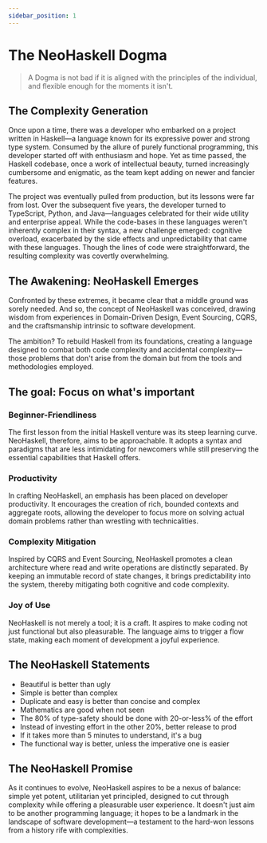 ```yaml
---
sidebar_position: 1
---
```


# The NeoHaskell Dogma

> A Dogma is not bad if it is aligned with the principles of the individual, and flexible enough for the moments it isn't.

## The Complexity Generation

Once upon a time, there was a developer who embarked on a project written in Haskell—a language known for its expressive power and strong type system. Consumed by the allure of purely functional programming, this developer started off with enthusiasm and hope. Yet as time passed, the Haskell codebase, once a work of intellectual beauty, turned increasingly cumbersome and enigmatic, as the team
kept adding on newer and fancier features.

The project was eventually pulled from production, but its lessons were far from lost. Over the subsequent five years, the developer turned to TypeScript, Python, and Java—languages celebrated for their wide utility and enterprise appeal. While the code-bases in these languages weren't inherently complex in their syntax, a new challenge emerged: cognitive overload, exacerbated by the side effects and unpredictability that came with these languages. Though the lines of code were straightforward, the resulting complexity was covertly overwhelming.

## The Awakening: NeoHaskell Emerges

Confronted by these extremes, it became clear that a middle ground was sorely needed. And so, the concept of NeoHaskell was conceived, drawing wisdom from experiences in Domain-Driven Design, Event Sourcing, CQRS, and the craftsmanship intrinsic to software development.

The ambition? To rebuild Haskell from its foundations, creating a language designed to combat both code complexity and accidental complexity—those problems that don't arise from the domain but from the tools and methodologies employed.

## The goal: Focus on what's important

### Beginner-Friendliness

The first lesson from the initial Haskell venture was its steep learning curve. NeoHaskell, therefore, aims to be approachable. It adopts a syntax and paradigms that are less intimidating for newcomers while still preserving the essential capabilities that Haskell offers.

### Productivity

In crafting NeoHaskell, an emphasis has been placed on developer productivity. It encourages the creation of rich, bounded contexts and aggregate roots, allowing the developer to focus more on solving actual domain problems rather than wrestling with technicalities.

### Complexity Mitigation

Inspired by CQRS and Event Sourcing, NeoHaskell promotes a clean architecture where read and write operations are distinctly separated. By keeping an immutable record of state changes, it brings predictability into the system, thereby mitigating both cognitive and code complexity.

### Joy of Use

NeoHaskell is not merely a tool; it is a craft. It aspires to make coding not just functional but also pleasurable. The language aims to trigger a flow state, making each moment of development a joyful experience.

## The NeoHaskell Statements

* Beautiful is better than ugly
* Simple is better than complex
* Duplicate and easy is better than concise and complex
* Mathematics are good when not seen
* The 80% of type-safety should be done with 20-or-less% of the effort
* Instead of investing effort in the other 20%, better release to prod
* If it takes more than 5 minutes to understand, it's a bug
* The functional way is better, unless the imperative one is easier

## The NeoHaskell Promise

As it continues to evolve, NeoHaskell aspires to be a nexus of balance: simple yet potent, utilitarian yet principled, designed to cut through complexity while offering a pleasurable user experience. It doesn't just aim to be another programming language; it hopes to be a landmark in the landscape of software development—a testament to the hard-won lessons from a history rife with complexities.
